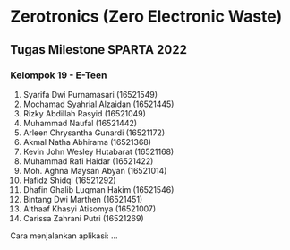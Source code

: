 # Zerotronics (Zero Electronic Waste)
## Tugas Milestone SPARTA 2022
### Kelompok 19 - E-Teen
1. Syarifa Dwi Purnamasari (16521549)
2. Mochamad Syahrial Alzaidan (16521445)
3. Rizky Abdillah Rasyid (16521049)
4. Muhammad Naufal (16521442)
5. Arleen Chrysantha Gunardi (16521172)
6. Akmal Natha Abhirama (16521368)
7. Kevin John Wesley Hutabarat (16521168)
8. Muhammad Rafi Haidar (16521422)
9. Moh. Aghna Maysan Abyan (16521014)
10. Hafidz Shidqi (16521292)
11. Dhafin Ghalib Luqman Hakim (16521546)
12. Bintang Dwi Marthen (16521451)
13. Althaaf Khasyi Atisomya (16521007)
14. Carissa Zahrani Putri (16521269)

<!--
Contoh: Justin Bieber (13521999), Front end
-->

Cara menjalankan aplikasi:
...
